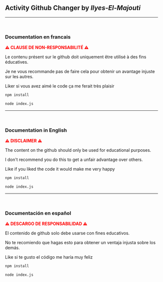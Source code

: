 ## **Activity Github Changer by *Ilyes-El-Majouti***
---
<br>

### **Documentation en francais**
<span style="color: red">**⚠️ CLAUSE DE NON-RESPONSABILITÉ ⚠️**</span>

Le contenu présent sur le github doit uniquement être utilisé à des fins éducatives.

Je ne vous recommande pas de faire cela pour obtenir un
avantage injuste sur les autres.

Liker si vous avez aimé le code ça me ferait très plaisir

```sh
npm install
```

```sh
node index.js
```

---
<br>

### **Documentation in English**
<span style="color: red">**⚠️ DISCLAIMER ⚠️**</span>

The content on the github should only be used for educational purposes.

I don't recommend you do this to get a
unfair advantage over others.

Like if you liked the code it would make me very happy

```sh
npm install
```

```sh
node index.js
```

---
<br>

### **Documentación en español**
<span style="color: red">**⚠️ DESCARGO DE RESPONSABILIDAD ⚠️**</span>

El contenido de github solo debe usarse con fines educativos.

No te recomiendo que hagas esto para obtener un
ventaja injusta sobre los demás.

Like si te gusto el código me haría muy feliz

```sh
npm install
```

```sh
node index.js
```